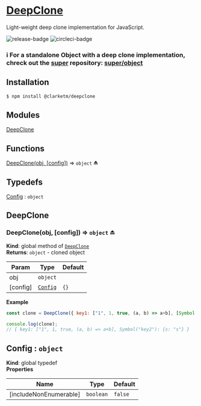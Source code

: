 # [DeepClone](https://www.travismclarke.com/deepclone/global.html#DeepClone)

Light-weight deep clone implementation for JavaScript.

![release-badge](https://img.shields.io/github/release/clarketm/DeepClone.svg)
![circleci-badge](https://circleci.com/gh/clarketm/DeepClone.svg?style=shield&circle-token=51853e44a4aff2fef83b0b89407ed15288bd641c)

### ℹ️ For a standalone Object with a deep clone implementation, chreck out the [super](https://github.com/clarketm/super) repository: [super/object](https://github.com/clarketm/super/tree/master/packages/Object#readme)

## Installation
```bash
$ npm install @clarketm/deepclone
```

## Modules

<dl>
<dt><a href="#module_DeepClone">DeepClone</a></dt>
<dd></dd>
</dl>

## Functions

<dl>
<dt><a href="#exp_module_DeepClone--DeepClone">DeepClone(obj, [config])</a> ⇒ <code>object</code> ⏏</dt>
<dd></dd>
</dl>

## Typedefs

<dl>
<dt><a href="#Config">Config</a> : <code>object</code></dt>
<dd></dd>
</dl>

<a name="module_DeepClone"></a>

## DeepClone
<a name="exp_module_DeepClone--DeepClone"></a>

### DeepClone(obj, [config]) ⇒ <code>object</code> ⏏
**Kind**: global method of [<code>DeepClone</code>](#module_DeepClone)  
**Returns**: <code>object</code> - cloned object  

| Param | Type | Default |
| --- | --- | --- |
| obj | <code>object</code> |  | 
| [config] | [<code>Config</code>](#Config) | <code>{}</code> | 

**Example**  
```js
const clone = DeepClone({ key1: ["1", 1, true, (a, b) => a+b], [Symbol("key2")]: {s: "s"} });

console.log(clone);
// { key1: ["1", 1, true, (a, b) => a+b], Symbol("key2"): {s: "s"} }
```
<a name="Config"></a>

## Config : <code>object</code>
**Kind**: global typedef  
**Properties**

| Name | Type | Default |
| --- | --- | --- |
| [includeNonEnumerable] | <code>boolean</code> | <code>false</code> | 

